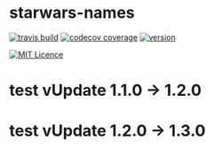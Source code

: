 # starwars-names

[![travis build](https://img.shields.io/travis/sosmaniac-FCC/starwars-names-sosmaniac.svg)](https://travis-ci.org/sosmaniac-FCC/starwars-names-sosmaniac)
[![codecov coverage](https://img.shields.io/codecov/c/github/sosmaniac-FCC/starwars-names-sosmaniac.svg)](https://codecov.io/gh/sosmaniac-FCC/starwars-names-sosmaniac)
[![version](https://img.shields.io/npm/v/starwars-names-sosmaniac.svg)](https://www.npmjs.com/package/starwars-names-sosmaniac)
<!--[![downloads](https://img.shields.io/npm/dt/starwars-names-sosmaniac.svg)]()-->
[![MIT Licence](https://img.shields.io/npm/l/starwars-names-sosmaniac.svg)](https://opensource.org/licenses/MIT)

# test vUpdate 1.1.0 -> 1.2.0
# test vUpdate 1.2.0 -> 1.3.0
